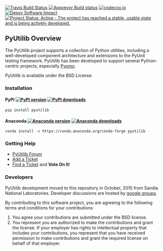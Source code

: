 [![Travis Build Status](https://travis-ci.org/PyUtilib/pyutilib.png?branch=master)](https://travis-ci.org/PyUtilib/pyutilib)
[![Appveyor Build status](https://ci.appveyor.com/api/projects/status/c8dh5o1blp0sycr6/branch/master?svg=true)](https://ci.appveyor.com/project/WilliamHart/pyutilib/branch/master)
[![codecov.io](https://codecov.io/github/PyUtilib/pyutilib/coverage.svg?branch=master)](https://codecov.io/github/PyUtilib/pyutilib?branch=master)
[![Depsy Software Impact](http://depsy.org/api/package/pypi/PyUtilib/badge.svg)](http://depsy.org/package/python/PyUtilib)
[![Project Status: Active - The project has reached a stable, usable state and is being actively developed.](http://www.repostatus.org/badges/latest/active.svg)](http://www.repostatus.org/#active)

## PyUtilib Overview

The PyUtilib project supports a collection of Python utilities,
including a well-developed component architecture and extensions
to the PyUnit testing framework. PyUtilib has been developed to
support several Python-centric projects, especially
[Pyomo](http://pyomo.org).

PyUtilib is available under the BSD License.

### Installation

#### PyPI [![PyPI version](https://img.shields.io/pypi/v/pyutilib.svg?maxAge=3600)](https://pypi.org/project/PyUtilib/) [![PyPI downloads](https://img.shields.io/pypi/dm/pyutilib.svg?maxAge=21600)](https://pypistats.org/packages/pyutilib)

    pip install pyutilib
    
#### Anaconda [![Anaconda version](https://anaconda.org/conda-forge/pyutilib/badges/version.svg)](https://anaconda.org/conda-forge/pyutilib) [![Anaconda downloads](https://anaconda.org/conda-forge/pyutilib/badges/downloads.svg)](https://anaconda.org/conda-forge/pyutilib)

    conda install -c https://conda.anaconda.org/conda-forge pyutilib

### Getting Help

* [PyUtilib Forum](https://groups.google.com/forum/?hl=en#!forum/pyutilib-forum)
* [Add a Ticket](https://github.com/PyUtilib/pyutilib/issues/new)
* [Find a Ticket](https://github.com/PyUtilib/pyutilib/issues) and **Vote On It**!

### Developers

PyUtilib development moved to this repository in October, 2015 from
Sandia National Laboratories. Developer discussions are hosted by [google groups](https://groups.google.com/forum/#!forum/pyutilib-developers).


By contributing to this software project, you are agreeing to the following terms and conditions for your contributions:

1. You agree your contributions are submitted under the BSD license. 
2. You represent you are authorized to make the contributions and grant the license. If your employer has rights to intellectual property that includes your contributions, you represent that you have received permission to make contributions and grant the required license on behalf of that employer. 
